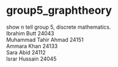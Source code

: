 # group5_graphtheory
show n tell group 5, discrete mathematics.<br>
Ibrahim Butt 24043 <br> Muhammad Tahir Ahmad 24151 <br> Ammara Khan 24133 <br> Sara Abid 24112 <br> Israr Hussain 24045 <br>
